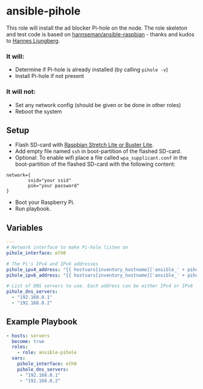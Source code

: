 # ansible-pihole

This role will install the ad blocker Pi-hole on the node. The role skeleton and test code is based on [hannseman/ansible-raspbian](https://github.com/hannseman/ansible-raspbian) - thanks and kudos to [Hannes Ljungberg](https://github.com/hannseman).

### It will:

 * Determine if Pi-hole is already installed (by calling `pihole -v`)
 * Install Pi-hole if not present

### It will not:

 * Set any network config (should be given or be done in other roles)
 * Reboot the system

## Setup
* Flash SD-card with [Raspbian Stretch  Lite or Buster Lite](https://www.raspberrypi.org/documentation/installation/installing-images/mac.md).
* Add empty file named `ssh` in boot-partition of the flashed SD-card.
* Optional: To enable wifi place a file called `wpa_supplicant.conf` in the boot-partition of the flashed SD-card with the following content:
```
network={
        ssid="your ssid"
        psk="your password"
}
```
* Boot your Raspberry Pi.
* Run playbook.

## Variables

```yaml
---
# Network interface to make Pi-hole listen on
pihole_interface: eth0

# The Pi's IPv4 and IPv6 addresses
pihole_ipv4_address: "{{ hostvars[inventory_hostname]['ansible_' + pihole_interface]['ipv4']['address'] }}/24"
pihole_ipv6_address: "{{ hostvars[inventory_hostname]['ansible_' + pihole_interface]['ipv6'][0]['address'] }}"

# List of DNS servers to use. Each address can be either IPv4 or IPv6
pihole_dns_servers:
  - "192.168.0.1"
  - "192.168.0.2"
```

## Example Playbook
```yaml
- hosts: servers
  become: true
  roles:
    - role: ansible-pihole
  vars:
    pihole_interface: eth0
    pihole_dns_servers:
     - "192.168.0.1"
     - "192.168.0.2"
```

